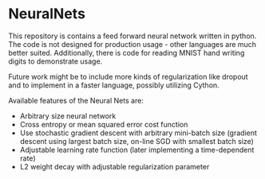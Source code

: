 # NeuralNets

This repository is contains a feed forward neural network written in python. The code is not designed for production usage - other languages are much better suited. Additionally, there is code for reading MNIST hand writing digits to demonstrate usage.

Future work might be to include more kinds of regularization like dropout and to implement in a faster language, possibly utilizing Cython.

Available features of the Neural Nets are:
* Arbitrary size neural network
* Cross entropy or mean squared error cost function
* Use stochastic gradient descent with arbitrary mini-batch size (gradient descent using largest batch size, on-line SGD with smallest batch size)
* Adjustable learning rate function (later implementing a time-dependent rate)
* L2 weight decay with adjustable regularization parameter
